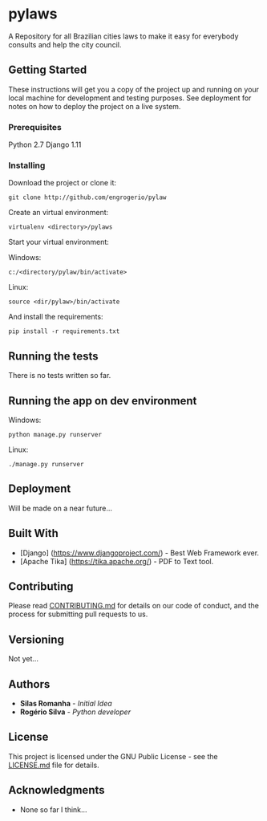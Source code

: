 # pylaws
A Repository for all Brazilian cities laws to make it easy for everybody consults and help the city council.

## Getting Started

These instructions will get you a copy of the project up and running on your local machine for development and testing purposes. See deployment for notes on how to deploy the project on a live system.

### Prerequisites

Python 2.7
Django 1.11

### Installing

Download the project or clone it:


```
git clone http://github.com/engrogerio/pylaw
```

Create an virtual environment:

```
virtualenv <directory>/pylaws
```

Start your virtual environment:

Windows:
```
c:/<directory/pylaw/bin/activate>
```

Linux:
```
source <dir/pylaw>/bin/activate
```

And install the requirements:

```
pip install -r requirements.txt
```


## Running the tests

There is no tests written so far.


## Running the app on dev environment

Windows:
```
python manage.py runserver
```

Linux:
```
./manage.py runserver
```

## Deployment

Will be made on a near future...

## Built With

* [Django] (https://www.djangoproject.com/) - Best Web Framework ever.
* [Apache Tika] (https://tika.apache.org/) - PDF to Text tool.


## Contributing

Please read [CONTRIBUTING.md](contributing.md) for details on our code of conduct, and the process for submitting pull requests to us.

## Versioning

Not yet...

## Authors

* **Silas Romanha** - *Initial Idea*
* **Rogério Silva** - *Python developer* 

## License

This project is licensed under the GNU Public License - see the [LICENSE.md](LICENSE.md) file for details.

## Acknowledgments

* None so far I think...

